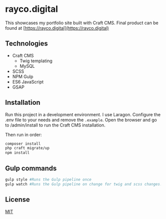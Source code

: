 # rayco.digital

This showcases my portfolio site built with Craft CMS.
Final product can be found at [https://rayco.digital](https://rayco.digital)

## Technologies

- Craft CMS
    - Twig templating
    - MySQL
- SCSS
- NPM Gulp
- ES6 JavaScript
- GSAP

## Installation

Run this project in a development environment. I use Laragon.
Configure the .env file to your needs and remove the `.example`.
Open the browser and go to <siteaddress>/admin/install to run the Craft CMS installation.

Then run in order:
```bash
composer install
php craft migrate/up
npm install
```

## Gulp commands

```bash
gulp style #Runs the Gulp pipeline once
gulp watch #Runs the Gulp pipeline on change for twig and scss changes.
```

## License
[MIT](https://choosealicense.com/licenses/mit/)
 